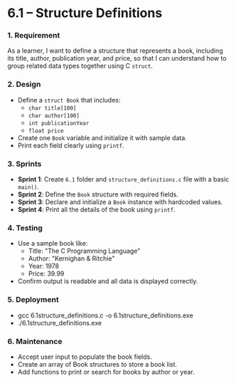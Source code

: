 # 6.1 – Structure Definitions

### 1. **Requirement**
As a learner, I want to define a structure that represents a book, including its title, author, publication year, and price, so that I can understand how to group related data types together using C `struct`.

### 2. **Design**
- Define a `struct Book` that includes:
  - `char title[100]`
  - `char author[100]`
  - `int publicationYear`
  - `float price`
- Create one `Book` variable and initialize it with sample data.
- Print each field clearly using `printf`.

### 3. **Sprints**
- **Sprint 1**: Create `6.1` folder and `structure_definitions.c` file with a basic `main()`.
- **Sprint 2**: Define the `Book` structure with required fields.
- **Sprint 3**: Declare and initialize a `Book` instance with hardcoded values.
- **Sprint 4**: Print all the details of the book using `printf`.

### 4. **Testing**
- Use a sample book like:
  - Title: "The C Programming Language"
  - Author: "Kernighan & Ritchie"
  - Year: 1978
  - Price: 39.99
- Confirm output is readable and all data is displayed correctly.

### 5. **Deployment**
   - gcc 6.1structure_definitions.c -o 6.1structure_definitions.exe
   - ./6.1structure_definitions.exe

### 6. **Maintenance**
   - Accept user input to populate the book fields.
   - Create an array of Book structures to store a book list.
   - Add functions to print or search for books by author or year.